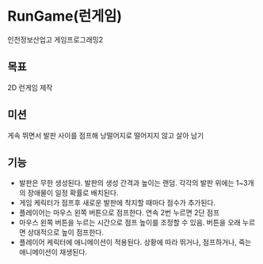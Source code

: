 # RunGame(런게임)
인천정보산업고 게임프로그래밍2

## 목표
2D 런게임 제작

## 미션
게속 뛰면서 발판 사이를 점프해 낭떨어지로 떨어지지 않고 살아 남기

## 기능
- 발판은 무한 생성된다. 발판의 생성 간격과 높이는 랜덤. 각각의 발판 위에는 1~3개의 장애물이 일정 확률로 배치된다.
- 게임 케릭터가 점프후 새로운 발판에 착지할 때마다 점수가 추가된다.
- 플레이어는 마우스 왼쪽 버튼으로 점프한다. 연속 2번 누르면 2단 점프
- 마우스 왼쪽 버튼을 누르는 시간으로 점프 높이를 조정할 수 있음. 버튼을 오래 누르면 상대적으로 높이 점프한다.
- 플레이어 케릭터에 애니메이션이 적용된다. 상황에 따라 뛰거나, 점프하거나, 죽는 애니메이션이 재생된다.